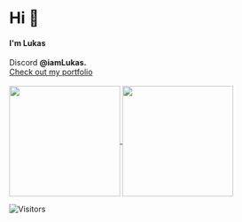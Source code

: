 <h1 align="left">Hi 👋</h1>
<h4 align="left">I'm Lukas</h4>
Discord <b>@iamLukas.</b><br>
<a href="https://lukas200301.github.io/index.html">Check out my portfolio</a>
</b><br>
<br>
<a href="https://github-readme-stats.vercel.app/api?username=Lukas200301&show_icons=true&theme=dark">
  <img height=200 align="center" src="https://github-readme-stats.vercel.app/api?username=Lukas200301&show_icons=true&theme=dark" />
</a>
<a href="https://github-readme-stats.vercel.app/api/top-langs/?username=Lukas200301&layout=donut&theme=dark">
  <img height=200 align="center" src="https://github-readme-stats.vercel.app/api/top-langs/?username=Lukas200301&layout=donut&theme=dark" />
</a> 

<p align="left"> <img src="https://api.visitorbadge.io/api/VisitorHit?user=Lukas200301&labelColor=%23313131&countColor=%2353a766" alt="Visitors" /> </p>
